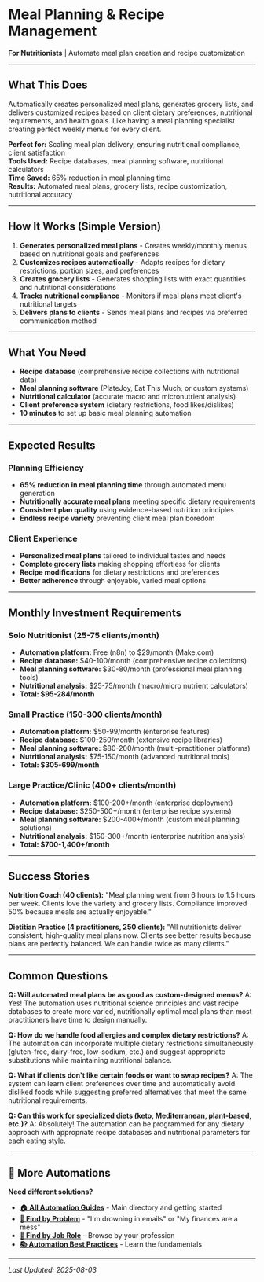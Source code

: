 # Meal Planning & Recipe Management

**For Nutritionists** | Automate meal plan creation and recipe customization

---

## What This Does

Automatically creates personalized meal plans, generates grocery lists, and delivers customized recipes based on client dietary preferences, nutritional requirements, and health goals. Like having a meal planning specialist creating perfect weekly menus for every client.

**Perfect for:** Scaling meal plan delivery, ensuring nutritional compliance, client satisfaction  
**Tools Used:** Recipe databases, meal planning software, nutritional calculators  
**Time Saved:** 65% reduction in meal planning time  
**Results:** Automated meal plans, grocery lists, recipe customization, nutritional accuracy

---

## How It Works (Simple Version)

1. **Generates personalized meal plans** - Creates weekly/monthly menus based on nutritional goals and preferences
2. **Customizes recipes automatically** - Adapts recipes for dietary restrictions, portion sizes, and preferences
3. **Creates grocery lists** - Generates shopping lists with exact quantities and nutritional considerations
4. **Tracks nutritional compliance** - Monitors if meal plans meet client's nutritional targets
5. **Delivers plans to clients** - Sends meal plans and recipes via preferred communication method

---

## What You Need

- **Recipe database** (comprehensive recipe collections with nutritional data)
- **Meal planning software** (PlateJoy, Eat This Much, or custom systems)
- **Nutritional calculator** (accurate macro and micronutrient analysis)
- **Client preference system** (dietary restrictions, food likes/dislikes)
- **10 minutes** to set up basic meal planning automation

---

## Expected Results

### Planning Efficiency
- **65% reduction in meal planning time** through automated menu generation
- **Nutritionally accurate meal plans** meeting specific dietary requirements
- **Consistent plan quality** using evidence-based nutrition principles
- **Endless recipe variety** preventing client meal plan boredom

### Client Experience
- **Personalized meal plans** tailored to individual tastes and needs
- **Complete grocery lists** making shopping effortless for clients
- **Recipe modifications** for dietary restrictions and preferences
- **Better adherence** through enjoyable, varied meal options

---

## Monthly Investment Requirements

### Solo Nutritionist (25-75 clients/month)
- **Automation platform:** Free (n8n) to $29/month (Make.com)
- **Recipe database:** $40-100/month (comprehensive recipe collections)
- **Meal planning software:** $30-80/month (professional meal planning tools)
- **Nutritional analysis:** $25-75/month (macro/micro nutrient calculators)
- **Total: $95-284/month**

### Small Practice (150-300 clients/month)
- **Automation platform:** $50-99/month (enterprise features)
- **Recipe database:** $100-250/month (extensive recipe libraries)
- **Meal planning software:** $80-200/month (multi-practitioner platforms)
- **Nutritional analysis:** $75-150/month (advanced nutritional tools)
- **Total: $305-699/month**

### Large Practice/Clinic (400+ clients/month)
- **Automation platform:** $100-200+/month (enterprise deployment)
- **Recipe database:** $250-500+/month (enterprise recipe systems)
- **Meal planning software:** $200-400+/month (custom meal planning solutions)
- **Nutritional analysis:** $150-300+/month (enterprise nutrition analysis)
- **Total: $700-1,400+/month**

---

## Success Stories

**Nutrition Coach (40 clients):**
"Meal planning went from 6 hours to 1.5 hours per week. Clients love the variety and grocery lists. Compliance improved 50% because meals are actually enjoyable."

**Dietitian Practice (4 practitioners, 250 clients):**
"All nutritionists deliver consistent, high-quality meal plans now. Clients see better results because plans are perfectly balanced. We can handle twice as many clients."

---

## Common Questions

**Q: Will automated meal plans be as good as custom-designed menus?**
A: Yes! The automation uses nutritional science principles and vast recipe databases to create more varied, nutritionally optimal meal plans than most practitioners have time to design manually.

**Q: How do we handle food allergies and complex dietary restrictions?**
A: The automation can incorporate multiple dietary restrictions simultaneously (gluten-free, dairy-free, low-sodium, etc.) and suggest appropriate substitutions while maintaining nutritional balance.

**Q: What if clients don't like certain foods or want to swap recipes?**
A: The system can learn client preferences over time and automatically avoid disliked foods while suggesting preferred alternatives that meet the same nutritional requirements.

**Q: Can this work for specialized diets (keto, Mediterranean, plant-based, etc.)?**
A: Absolutely! The automation can be programmed for any dietary approach with appropriate recipe databases and nutritional parameters for each eating style.

---

## 🔗 More Automations

**Need different solutions?**
- **[🏠 All Automation Guides](../../AI%20Automations%20Guide.md)** - Main directory and getting started
- **[🎯 Find by Problem](../../Automation%20Workflows%20by%20Problem.md)** - "I'm drowning in emails" or "My finances are a mess"
- **[👔 Find by Job Role](../../Automation%20Workflows%20by%20Job%20Role.md)** - Browse by your profession
- **[📚 Automation Best Practices](../../Automation%20Best%20Practices.md)** - Learn the fundamentals

---

*Last Updated: 2025-08-03*